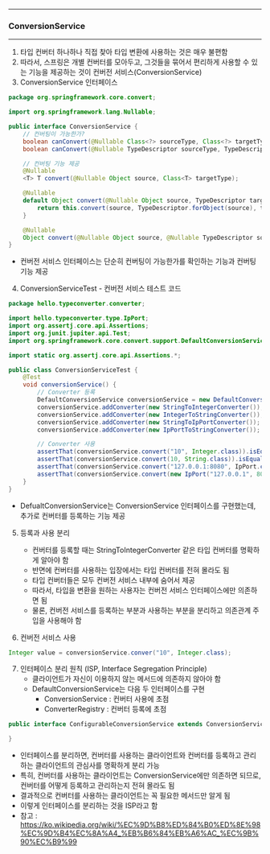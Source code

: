 -----
### ConversionService
-----
1. 타입 컨버터 하나하나 직접 찾아 타입 변환에 사용하는 것은 매우 불편함
2. 따라서, 스프링은 개별 컨버터를 모아두고, 그것들을 묶어서 편리하게 사용할 수 있는 기능을 제공하는 것이 컨버전 서비스(ConversionService)
3. ConversionService 인터페이스
```java
package org.springframework.core.convert;

import org.springframework.lang.Nullable;

public interface ConversionService {
    // 컨버팅이 가능한가?
    boolean canConvert(@Nullable Class<?> sourceType, Class<?> targetType);
    boolean canConvert(@Nullable TypeDescriptor sourceType, TypeDescriptor targetType);

    // 컨버팅 기능 제공
    @Nullable
    <T> T convert(@Nullable Object source, Class<T> targetType);

    @Nullable
    default Object convert(@Nullable Object source, TypeDescriptor targetType) {
        return this.convert(source, TypeDescriptor.forObject(source), targetType);
    }

    @Nullable
    Object convert(@Nullable Object source, @Nullable TypeDescriptor sourceType, TypeDescriptor targetType);
}
```
  - 컨버전 서비스 인터페이스는 단순히 컨버팅이 가능한가를 확인하는 기능과 컨버팅 기능 제공

4. ConversionServiceTest - 컨버전 서비스 테스트 코드
```java
package hello.typeconverter.converter;

import hello.typeconverter.type.IpPort;
import org.assertj.core.api.Assertions;
import org.junit.jupiter.api.Test;
import org.springframework.core.convert.support.DefaultConversionService;

import static org.assertj.core.api.Assertions.*;

public class ConversionServiceTest {
    @Test
    void conversionService() {
        // Converter 등록
        DefaultConversionService conversionService = new DefaultConversionService();
        conversionService.addConverter(new StringToIntegerConverter());
        conversionService.addConverter(new IntegerToStringConverter());
        conversionService.addConverter(new StringToIpPortConverter());
        conversionService.addConverter(new IpPortToStringConverter());

        // Converter 사용
        assertThat(conversionService.convert("10", Integer.class)).isEqualTo(10);
        assertThat(conversionService.convert(10, String.class)).isEqualTo("10");
        assertThat(conversionService.convert("127.0.0.1:8080", IpPort.class)).isEqualTo(new IpPort("127.0.0.1", 8080));
        assertThat(conversionService.convert(new IpPort("127.0.0.1", 8080), String.class)).isEqualTo("127.0.0.1:8080");
    }
}
```
  - DefualtConversionService는 ConversionService 인터페이스를 구현했는데, 추가로 컨버터를 등록하는 기능 제공

5. 등록과 사용 분리
   - 컨버터를 등록할 때는 StringToIntegerConverter 같은 타입 컨버터를 명확하게 알아야 함
   - 반면에 컨버터를 사용하는 입장에서는 타입 컨버터를 전혀 몰라도 됨
   - 타입 컨버터들은 모두 컨버전 서비스 내부에 숨어서 제공
   - 따라서, 타입을 변환을 원하는 사용자는 컨버전 서비스 인터페이스에만 의존하면 됨
   - 물론, 컨버전 서비스를 등록하는 부분과 사용하는 부분을 분리하고 의존관계 주입을 사용해야 함

6. 컨버전 서비스 사용
```java
Integer value = conversionService.conver("10", Integer.class);
```

7. 인터페이스 분리 원칙 (ISP, Interface Segregation Principle)
   - 클라이언트가 자신이 이용하지 않는 메서드에 의존하지 않아야 함
   - DefaultConversionService는 다음 두 인터페이스를 구현
     + ConversionService : 컨버터 사용에 초점
     + ConverterRegistry : 컨버터 등록에 초점
```java
public interface ConfigurableConversionService extends ConversionService, ConverterRegistry {

}
```
   - 인터페이스를 분리하면, 컨버터를 사용하는 클라이언트와 컨버터를 등록하고 관리하는 클라이언트의 관심사를 명확하게 분리 가능
   - 특히, 컨버터를 사용하는 클라이언트는 ConversionService에만 의존하면 되므로, 컨버터를 어떻게 등록하고 관리하는지 전혀 몰라도 됨
   - 결과적으로 컨버터를 사용하는 클라이언트는 꼭 필요한 메서드만 알게 됨
   - 이렇게 인터페이스를 분리하는 것을 ISP라고 함
   - 참고 : https://ko.wikipedia.org/wiki/%EC%9D%B8%ED%84%B0%ED%8E%98%EC%9D%B4%EC%8A%A4_%EB%B6%84%EB%A6%AC_%EC%9B%90%EC%B9%99
